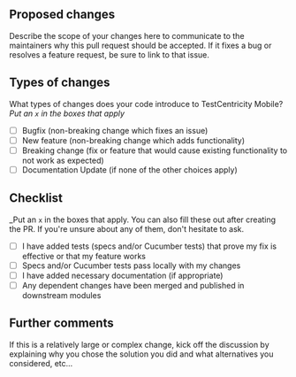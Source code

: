 ## Proposed changes

Describe the scope of your changes here to communicate to the maintainers why this pull request should be accepted. If it fixes a bug or resolves a feature request, be sure to link to that issue.

## Types of changes

What types of changes does your code introduce to TestCentricity Mobile?
_Put an `x` in the boxes that apply_

- [ ] Bugfix (non-breaking change which fixes an issue)
- [ ] New feature (non-breaking change which adds functionality)
- [ ] Breaking change (fix or feature that would cause existing functionality to not work as expected)
- [ ] Documentation Update (if none of the other choices apply)

## Checklist

_Put an `x` in the boxes that apply. You can also fill these out after creating the PR. If you're unsure about any of them, don't hesitate to ask.

- [ ] I have added tests (specs and/or Cucumber tests) that prove my fix is effective or that my feature works
- [ ] Specs and/or Cucumber tests pass locally with my changes
- [ ] I have added necessary documentation (if appropriate)
- [ ] Any dependent changes have been merged and published in downstream modules

## Further comments

If this is a relatively large or complex change, kick off the discussion by explaining why you chose the solution you did and what alternatives you considered, etc...